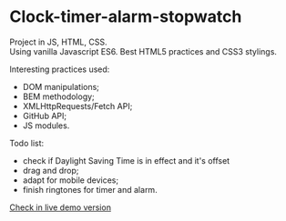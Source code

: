 # Clock-timer-alarm-stopwatch
Project in JS, HTML, CSS. <br />
Using vanilla Javascript ES6. Best HTML5 practices and CSS3 stylings. <br />

Interesting practices used:
- DOM manipulations;
- BEM methodology;
- XMLHttpRequests/Fetch API;
- GitHub API;
- JS modules. <br />

Todo list:
- check if Daylight Saving Time is in effect and it's offset
- drag and drop;
- adapt for mobile devices;
- finish ringtones for timer and alarm. <br />


[Check in live demo version](https://vovkanychx.github.io/Clock-timer-alarm-stopwatch/)

